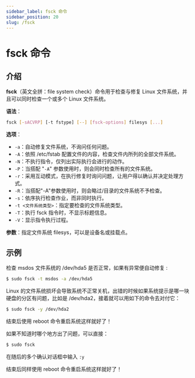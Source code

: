 ```yaml
---
sidebar_label: fsck 命令
sidebar_position: 20
slug: /fsck
---
```


# fsck 命令



## 介绍

**fsck**（英文全拼：file system check）命令用于检查与修复 Linux 文件系统，并且可以同时检查一个或多个 Linux 文件系统。

**语法**：

```bash
fsck [-sACVRP] [-t fstype] [--] [fsck-options] filesys [...]
```

**选项**：

- `-a`：自动修复文件系统，不询问任何问题。
- `-A`：依照 /etc/fstab 配置文件的内容，检查文件内所列的全部文件系统。
- `-N`：不执行指令，仅列出实际执行会进行的动作。
- `-P`：当搭配 "`-A`" 参数使用时，则会同时检查所有的文件系统。
- `-r`：采用互动模式，在执行修复时询问问题，让用户得以确认并决定处理方式。
- `-R`：当搭配"-A"参数使用时，则会略过/目录的文件系统不予检查。
- `-s`：依序执行检查作业，而非同时执行。
- `-t <文件系统类型>`：指定要检查的文件系统类型。
- `-T`：执行 fsck 指令时，不显示标题信息。
- `-V`：显示指令执行过程。

**参数**：指定文件系统 filesys，可以是设备名或挂载点。



## 示例

检查 msdos 文件系统的 /dev/hda5 是否正常，如果有异常便自动修复 :

```bash
$ sudo fsck -t msdos -a /dev/hda5
```

Linux 的文件系统损坏会导致系统不正常关机，出错的时候如果系统提示是哪一块硬盘的分区有问题，比如是 /dev/hda2，接着就可以用如下的命令去对付它：

```bash
$ sudo fsck -y /dev/hda2
```

结束后使用 reboot 命令重启系统这样就好了！

如果不知道时哪个地方出了问题，可以直接：

```bash
$ sudo fsck
```

在随后的多个确认对话框中输入 `:y`

结束后同样使用 reboot 命令重启系统这样就好了！

